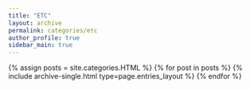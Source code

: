 ```yaml
---
title: "ETC"
layout: archive
permalink: categories/etc
author_profile: true
sidebar_main: true
---
```


{% assign posts = site.categories.HTML %}
{% for post in posts %} {% include archive-single.html type=page.entries_layout %} {% endfor %}
